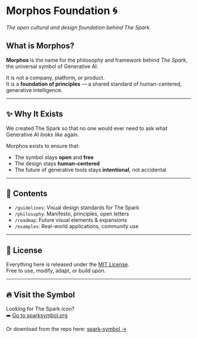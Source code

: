 # Morphos Foundation 🌀  
*The open cultural and design foundation behind The Spark.*

## What is Morphos?

**Morphos** is the name for the philosophy and framework behind *The Spark*, the universal symbol of Generative AI.

It is not a company, platform, or product.  
It is a **foundation of principles** — a shared standard of human-centered, generative intelligence.

---

## ✨ Why It Exists

We created The Spark so that no one would ever need to ask what Generative AI *looks like* again.

Morphos exists to ensure that:
- The symbol stays **open** and **free**
- The design stays **human-centered**
- The future of generative tools stays **intentional**, not accidental

---

## 📘 Contents

- `/guidelines`: Visual design standards for The Spark  
- `/philosophy`: Manifesto, principles, open letters  
- `/roadmap`: Future visual elements & expansions  
- `/examples`: Real-world applications, community use

---

## 📄 License

Everything here is released under the [MIT License](./LICENSE.md).  
Free to use, modify, adapt, or build upon.

---

## 🔥 Visit the Symbol

Looking for The Spark icon?  
➡️ [Go to sparksymbol.org](https://sparksymbol.org)

Or download from the repo here: [spark-symbol →](https://github.com/lara9taylor/spark-symbol)

